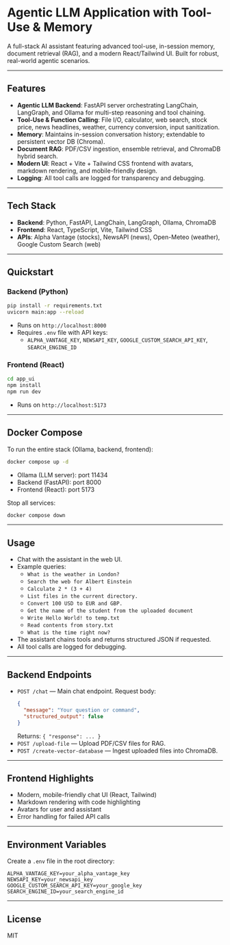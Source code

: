 # Agentic LLM Application with Tool-Use & Memory

A full-stack AI assistant featuring advanced tool-use, in-session memory, document retrieval (RAG), and a modern React/Tailwind UI. Built for robust, real-world agentic scenarios.

---

## Features

- **Agentic LLM Backend**: FastAPI server orchestrating LangChain, LangGraph, and Ollama for multi-step reasoning and tool chaining.
- **Tool-Use & Function Calling**: File I/O, calculator, web search, stock price, news headlines, weather, currency conversion, input sanitization.
- **Memory**: Maintains in-session conversation history; extendable to persistent vector DB (Chroma).
- **Document RAG**: PDF/CSV ingestion, ensemble retrieval, and ChromaDB hybrid search.
- **Modern UI**: React + Vite + Tailwind CSS frontend with avatars, markdown rendering, and mobile-friendly design.
- **Logging**: All tool calls are logged for transparency and debugging.

---

## Tech Stack

- **Backend**: Python, FastAPI, LangChain, LangGraph, Ollama, ChromaDB
- **Frontend**: React, TypeScript, Vite, Tailwind CSS
- **APIs**: Alpha Vantage (stocks), NewsAPI (news), Open-Meteo (weather), Google Custom Search (web)

---

## Quickstart

### Backend (Python)

```bash
pip install -r requirements.txt
uvicorn main:app --reload
```

- Runs on `http://localhost:8000`
- Requires `.env` file with API keys:
  - `ALPHA_VANTAGE_KEY`, `NEWSAPI_KEY`, `GOOGLE_CUSTOM_SEARCH_API_KEY`, `SEARCH_ENGINE_ID`

### Frontend (React)

```bash
cd app_ui
npm install
npm run dev
```

- Runs on `http://localhost:5173`

---

## Docker Compose

To run the entire stack (Ollama, backend, frontend):

```bash
docker compose up -d
```

- Ollama (LLM server): port 11434
- Backend (FastAPI): port 8000
- Frontend (React): port 5173

Stop all services:

```bash
docker compose down
```

---

## Usage

- Chat with the assistant in the web UI.
- Example queries:
  - `What is the weather in London?`
  - `Search the web for Albert Einstein`
  - `Calculate 2 * (3 + 4)`
  - `List files in the current directory.`
  - `Convert 100 USD to EUR and GBP.`
  - `Get the name of the student from the uploaded document`
  - `Write Hello World! to temp.txt`
  - `Read contents from story.txt`
  - `What is the time right now?`
- The assistant chains tools and returns structured JSON if requested.
- All tool calls are logged for debugging.

---

## Backend Endpoints

- `POST /chat` — Main chat endpoint. Request body:
  ```json
  {
    "message": "Your question or command",
    "structured_output": false
  }
  ```
  Returns: `{ "response": ... }`
- `POST /upload-file` — Upload PDF/CSV files for RAG.
- `POST /create-vector-database` — Ingest uploaded files into ChromaDB.

---

## Frontend Highlights

- Modern, mobile-friendly chat UI (React, Tailwind)
- Markdown rendering with code highlighting
- Avatars for user and assistant
- Error handling for failed API calls

---

## Environment Variables

Create a `.env` file in the root directory:

```
ALPHA_VANTAGE_KEY=your_alpha_vantage_key
NEWSAPI_KEY=your_newsapi_key
GOOGLE_CUSTOM_SEARCH_API_KEY=your_google_key
SEARCH_ENGINE_ID=your_search_engine_id
```

---

## License

MIT
